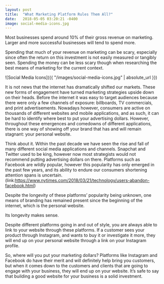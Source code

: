 ```yaml
---
layout: post
title:  "What Marketing Platform Rules Them All?"
date:   2018-05-05 03:20:21 -0400
image: social-media-icons.jpg
---
```



Most businesses spend around 10% of their gross revenue on marketing. Larger and more successful businesses will tend to spend more.

Spending that much of your revenue on marketing can be scary, especially since often the return on this investment is not easily measured or tangibly seen. Spending the money can be less scary though when researching the best means of marketing for the current context.

![Social Media Icons]({{ "/images/social-media-icons.jpg" | absolute_url }})

It is not news that the internet has dramatically shifted our markets. These new forms of engagement have turned marketing strategies upside down on their heads. Before the internet it was easy to target audiences because there were only a few channels of exposure: billboards, TV commercials, and print advertisements. Nowadays however, consumers are active on thousands of different websites and mobile applications, and as such, it can be hard to identify where best to put your advertising dollars. However, throughout these emergences and comedowns of different applications, there is one way of showing off your brand that has and will remain stagnant: your personal website.

Think about it. Within the past decade we have seen the rise and fall of many different social media applications and channels. Snapchat and Twitter used to be king, however now most strategists would not recommend putting advertising dollars on there. Platforms such as Facebook are wildly popular, however this popularity has only emerged in the past few years, and its ability to endure our consumers shortening attention spans is uncertain. (link:https://www.nytimes.com/2018/03/21/technology/users-abandon-facebook.html)

Despite the longevity of these platforms’ popularity being unknown, one means of branding has remained present since the beginning of the internet, which is the personal website.

Its longevity makes sense.

Despite different platforms going in and out of style, you are always able to link to your website through these platforms. If a customer sees your product through Instagram, and wants to buy it or investigate it more, they will end up on your personal website through a link on your Instagram profile.

So, where will you put your marketing dollars? Platforms like Instagram and Facebook do have their merit and will definitely help bring you customers, but when it comes down to the customers and clients that are going to engage with your business, they will end up on your website. It’s safe to say that building a good website for your business is a solid investment. 

